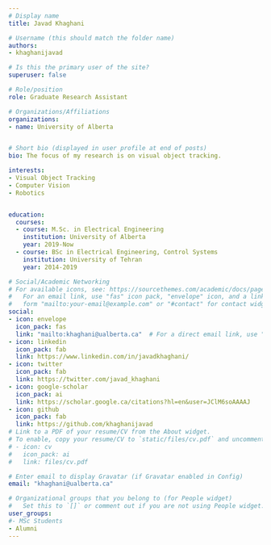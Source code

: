 ```yaml
---
# Display name
title: Javad Khaghani

# Username (this should match the folder name)
authors:
- khaghanijavad

# Is this the primary user of the site?
superuser: false

# Role/position
role: Graduate Research Assistant

# Organizations/Affiliations
organizations:
- name: University of Alberta


# Short bio (displayed in user profile at end of posts)
bio: The focus of my research is on visual object tracking.

interests:
- Visual Object Tracking
- Computer Vision
- Robotics


education:
  courses:
  - course: M.Sc. in Electrical Engineering 
    institution: University of Alberta 
    year: 2019-Now
  - course: BSc in Electrical Engineering, Control Systems
    institution: University of Tehran
    year: 2014-2019

# Social/Academic Networking
# For available icons, see: https://sourcethemes.com/academic/docs/page-builder/#icons
#   For an email link, use "fas" icon pack, "envelope" icon, and a link in the
#   form "mailto:your-email@example.com" or "#contact" for contact widget.
social:
- icon: envelope 
  icon_pack: fas
  link: "mailto:khaghani@ualberta.ca"  # For a direct email link, use "mailto:test@example.org".
- icon: linkedin
  icon_pack: fab
  link: https://www.linkedin.com/in/javadkhaghani/
- icon: twitter
  icon_pack: fab
  link: https://twitter.com/javad_khaghani
- icon: google-scholar
  icon_pack: ai
  link: https://scholar.google.ca/citations?hl=en&user=JClM6soAAAAJ
- icon: github
  icon_pack: fab
  link: https://github.com/khaghanijavad
# Link to a PDF of your resume/CV from the About widget.
# To enable, copy your resume/CV to `static/files/cv.pdf` and uncomment the lines below.
# - icon: cv
#   icon_pack: ai
#   link: files/cv.pdf

# Enter email to display Gravatar (if Gravatar enabled in Config)
email: "khaghani@ualberta.ca"

# Organizational groups that you belong to (for People widget)
#   Set this to `[]` or comment out if you are not using People widget.
user_groups:
#- MSc Students
- Alumni
---
```


